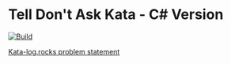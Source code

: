 # Tell Don't Ask Kata - C# Version

[![Build](https://github.com/pmorelli92/TDA.Kata/workflows/.NET%20Core/badge.svg)](https://github.com/pmorelli92/TDA.Kata/actions)

[Kata-log.rocks problem statement](https://kata-log.rocks/tell-dont-ask-kata)
